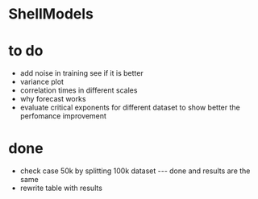 # ShellModels

# to do 
- add noise in training see if it is better
- variance plot
- correlation times in different scales
- why forecast works
- evaluate critical exponents for different dataset to show better the perfomance improvement

# done
- check case 50k by splitting 100k dataset --- done and results are the same
- rewrite table with results
